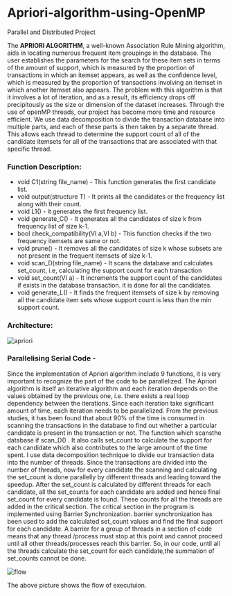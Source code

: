 # Apriori-algorithm-using-OpenMP
Parallel and Distributed Project

The **APRIORI ALGORITHM**, a well-known Association Rule Mining algorithm, aids in locating numerous frequent item groupings in the database. The user establishes the parameters for the search for these item sets in terms of the amount of support, which is measured by the proportion of transactions in which an itemset appears, as well as the confidence level, which is measured by the proportion of transactions involving an itemset in which another itemset also appears. The problem with this algorithm is that it involves a lot of iteration, and as a result, its efficiency drops off precipitously as the size or dimension of the dataset increases. Through the use of openMP threads, our project has become more time and resource efficient. We use data decomposition to divide the transaction database into multiple parts, and each of these parts is then taken by a separate thread. This allows each thread to determine the support count of all of the candidate itemsets for all of the transactions that are associated with that specific thread.

### Function Description:
-	void C1(string file_name) - This function generates the first candidate list.
-	void output(structure T) - It prints all the candidates or the frequency list along with their count.
-	void L1() - it generates the first frequency list.
-	void generate_C() - It generates all the candidates of size k from frequency list of size k-1.
-	bool check_compatibility(VI a,VI b) - This function checks if the two frequency itemsets are same or not.
-	void prune() - It removes all the candidates of size k whose subsets are not present in the frequent itemsets of size k-1.
-	void scan_D(string file_name) - It scans the database and calculates set_count, i.e, calculating the support count for each transaction
-	void set_count(VI a) - It increments the support count of the candidates if exists in the database transaction. it is done for all the candidates.
-	void generate_L() - It finds the frequent itemsets of size k by removing all the candidate item sets whose support count is less than the min support count.

### Architecture:

![apriori](https://github.com/keshav-06/Apriori-algorithm-using-OpenMP/assets/87660591/4f4d2683-ea09-415e-ab00-2a15042dfd75)

### Parallelising Serial Code -
Since the implementation of Apriori algorithm include 9 functions, it is very important to recognize the part of the code to be parallelized. The Apriori algorithm is itself an iterative algorithm and each iteration depends on the values obtained by the previous one, i.e. there exists a real loop dependency between the iterations. Since each iteration take significant amount of time, each iteration needs to be parallelized. From the previous studies, it has been found that about 90% of the time is consumed in scanning the transactions in the database to find out whether a particular candidate is present in the transaction or not. The function which scansthe database if scan_D() . It also calls set_count to calculate the support for each candidate which also contributes to the large amount of the time spent. 
I use data decomposition technique to divide our transaction data into the number of threads. Since the transactions are divided into the number of threads, now for every candidate the scanning and calculating the set_count is done parallelly by different threads and leading toward the speedup. After the set_count is calculated by different threads for each candidate, all the set_counts for each candidate are added and hence final set_count for every candidate is found. 
These counts for all the threads are added in the critical section. 
The critical section in the program is implemented using Barrier Synchronization. barrier synchronization has been used to add the calculated set_count values and find the final support for each candidate. A barrier for a group of threads in a section of code means that any thread /process must stop at this point and cannot proceed until all other threads/processes reach this barrier. So, in our code, until all the threads calculate the set_count for each candidate,the summation of set_counts cannot be done.

![flow](https://github.com/keshav-06/Apriori-algorithm-using-OpenMP/assets/87660591/abe55d89-4618-461d-9f43-4e5e9d162f2d)

The above picture shows the flow of executuion.


